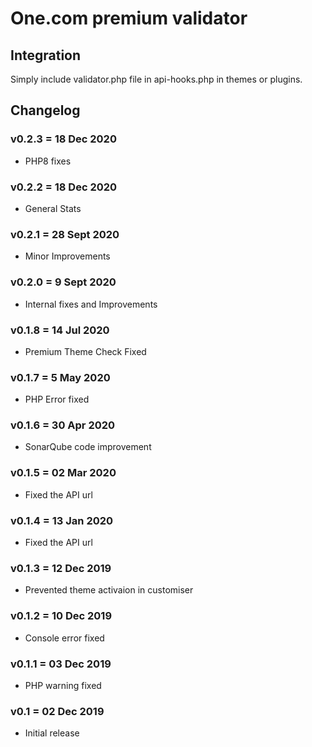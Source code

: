# One.com premium validator

## Integration
Simply include validator.php file in api-hooks.php in themes or plugins.

## Changelog


### v0.2.3 = 18 Dec 2020
* PHP8 fixes 

### v0.2.2 = 18 Dec 2020
* General Stats

### v0.2.1 = 28 Sept 2020
* Minor Improvements

### v0.2.0 = 9 Sept 2020
* Internal fixes and Improvements

### v0.1.8 = 14 Jul 2020
* Premium Theme Check Fixed

### v0.1.7 = 5 May 2020
* PHP Error fixed

### v0.1.6 = 30 Apr 2020
* SonarQube code improvement

### v0.1.5 = 02 Mar 2020
* Fixed the API url

### v0.1.4 = 13 Jan 2020
* Fixed the API url

### v0.1.3 = 12 Dec 2019
* Prevented theme activaion in customiser

### v0.1.2 = 10 Dec 2019
* Console error fixed

### v0.1.1 = 03 Dec 2019
* PHP warning fixed

### v0.1 = 02 Dec 2019
* Initial release
